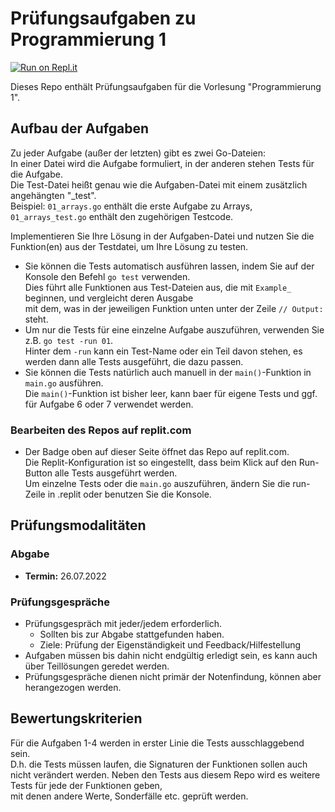 # Prüfungsaufgaben zu Programmierung 1

[![Run on Repl.it](https://repl.it/badge/github/wwi21ama-prog/portfolio_prog1_2)](https://repl.it/github/wwi21ama-prog/portfolio_prog1_2)

Dieses Repo enthält Prüfungsaufgaben für die Vorlesung "Programmierung 1".

## Aufbau der Aufgaben

Zu jeder Aufgabe (außer der letzten) gibt es zwei Go-Dateien:  
In einer Datei wird die Aufgabe formuliert, in der anderen stehen Tests für die Aufgabe.  
Die Test-Datei heißt genau wie die Aufgaben-Datei mit einem zusätzlich angehängten "_test".  
Beispiel: `01_arrays.go` enthält die erste Aufgabe zu Arrays, `01_arrays_test.go` enthält
den zugehörigen Testcode.

Implementieren Sie Ihre Lösung in der Aufgaben-Datei und nutzen Sie die Funktion(en) aus der Testdatei,
um Ihre Lösung zu testen.

* Sie können die Tests automatisch ausführen lassen, indem Sie auf der Konsole den Befehl `go test` verwenden.  
  Dies führt alle Funktionen aus Test-Dateien aus, die mit `Example_` beginnen, und vergleicht deren Ausgabe  
  mit dem, was in der jeweiligen Funktion unten unter der Zeile `// Output:` steht.
* Um nur die Tests für eine einzelne Aufgabe auszuführen, verwenden Sie z.B. `go test -run 01`.  
  Hinter dem `-run` kann ein Test-Name oder ein Teil davon stehen, es werden dann alle Tests ausgeführt, die dazu passen.
* Sie können die Tests natürlich auch manuell in der `main()`-Funktion in `main.go` ausführen.  
  Die `main()`-Funktion ist bisher leer, kann baer für eigene Tests und ggf. für Aufgabe 6 oder 7 verwendet werden.

### Bearbeiten des Repos auf replit.com

* Der Badge oben auf dieser Seite öffnet das Repo auf replit.com.  
  Die Replit-Konfiguration ist so eingestellt, dass beim Klick auf den Run-Button alle Tests ausgeführt werden.  
  Um einzelne Tests oder die `main.go` auszuführen, ändern Sie die run-Zeile in .replit oder benutzen Sie die Konsole.

## Prüfungsmodalitäten

### Abgabe

* **Termin:** 26.07.2022

### Prüfungsgespräche

* Prüfungsgespräch mit jeder/jedem erforderlich.
  * Sollten bis zur Abgabe stattgefunden haben.
  * Ziele: Prüfung der Eigenständigkeit und Feedback/Hilfestellung
* Aufgaben müssen bis dahin nicht endgültig erledigt sein, es kann auch über Teillösungen geredet werden.
* Prüfungsgespräche dienen nicht primär der Notenfindung, können aber herangezogen werden.

## Bewertungskriterien

Für die Aufgaben 1-4 werden in erster Linie die Tests ausschlaggebend sein.  
D.h. die Tests müssen laufen, die Signaturen der Funktionen sollen auch nicht verändert werden.
Neben den Tests aus diesem Repo wird es weitere Tests für jede der Funktionen geben,  
mit denen andere Werte, Sonderfälle etc. geprüft werden.

